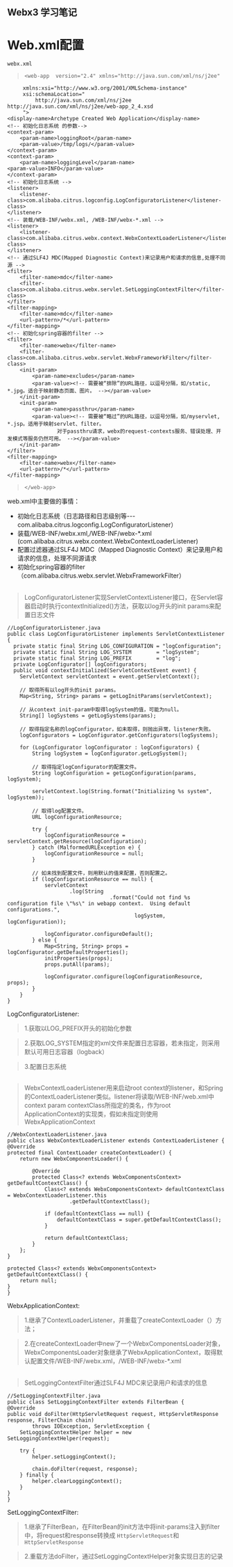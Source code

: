 ## Webx3 学习笔记 ##
# Web.xml配置 #

    webx.xml


>     <web-app  version="2.4" xmlns="http://java.sun.com/xml/ns/j2ee"
         xmlns:xsi="http://www.w3.org/2001/XMLSchema-instance"
         xsi:schemaLocation="
             http://java.sun.com/xml/ns/j2ee  http://java.sun.com/xml/ns/j2ee/web-app_2_4.xsd
         ">
  	<display-name>Archetype Created Web Application</display-name>
  	<!-- 初始化日志系统 的参数-->
  	<context-param>
  		<param-name>loggingRoot</param-name>
  		<param-value>/tmp/logs/</param-value>
  	</context-param>
  	<context-param>
  		<param-name>loggingLevel</param-name>
  	<param-value>INFO</param-value>
  	</context-param>
  	<!-- 初始化日志系统 -->
  	<listener>
  		<listener-class>com.alibaba.citrus.logconfig.LogConfiguratorListener</listener-class>
  	</listener>
  	<!-- 装载/WEB-INF/webx.xml, /WEB-INF/webx-*.xml -->
  	<listener>
		<listener-class>com.alibaba.citrus.webx.context.WebxContextLoaderListener</listener-class>
  	</listener>
  	<!-- 通过SLF4J MDC(Mapped Diagnostic Context)来记录用户和请求的信息,处理不同源 -->
  	<filter>
  		<filter-name>mdc</filter-name>
  		<filter-class>com.alibaba.citrus.webx.servlet.SetLoggingContextFilter</filter-class>
  	</filter>
  	<filter-mapping>
  		<filter-name>mdc</filter-name>
  		<url-pattern>/*</url-pattern>
 	</filter-mapping>
  	<!-- 初始化spring容器的filter -->
  	<filter>
  		<filter-name>webx</filter-name>
  		<filter-class>com.alibaba.citrus.webx.servlet.WebxFrameworkFilter</filter-class>
  		<init-param>
  			<param-name>excludes</param-name>
  			<param-value><!-- 需要被“排除”的URL路径，以逗号分隔，如/static, *.jpg。适合于映射静态页面、图片。 --></param-value>
  		</init-param>
  		<init-param>
  			<param-name>passthru</param-name>
  			<param-value><!-- 需要被“略过”的URL路径，以逗号分隔，如/myservlet, *.jsp。适用于映射servlet、filter。 
					对于passthru请求，webx的request-contexts服务、错误处理、开发模式等服务仍然可用。 --></param-value>
  		</init-param>
  	</filter>
  	<filter-mapping>
  		<filter-name>webx</filter-name>
  		<url-pattern>/*</url-pattern>
  	</filter-mapping>
>     </web-app>

web.xml中主要做的事情：
    
- 初始化日志系统（日志路径和日志级别等---com.alibaba.citrus.logconfig.LogConfiguratorListener）
- 装载/WEB-INF/webx.xml,/WEB-INF/webx-*.xml (com.alibaba.citrus.webx.context.WebxContextLoaderListener)
- 配置过滤器通过SLF4J MDC（Mapped Diagnostic Context）来记录用户和请求的信息，处理不同源请求
- 初始化spring容器的filter（com.alibaba.citrus.webx.servlet.WebxFrameworkFilter）
##  ##
> LogConfiguratorListener实现ServletContextListener接口，在Servlet容器启动时执行contextInitialized()方法，获取以log开头的init params来配置日志文件

    //LogConfiguratorListener.java
    public class LogConfiguratorListener implements ServletContextListener {
      private static final String LOG_CONFIGURATION = "logConfiguration";
      private static final String LOG_SYSTEM        = "logSystem";
      private static final String LOG_PREFIX        = "log";
      private LogConfigurator[] logConfigurators;
      public void contextInitialized(ServletContextEvent event) {
        ServletContext servletContext = event.getServletContext();

        // 取得所有以log开头的init params。
        Map<String, String> params = getLogInitParams(servletContext);

        // 从context init-param中取得logSystem的值，可能为null。
        String[] logSystems = getLogSystems(params);

        // 取得指定名称的logConfigurator，如未取得，则抛出异常，listener失败。
        logConfigurators = LogConfigurator.getConfigurators(logSystems);

        for (LogConfigurator logConfigurator : logConfigurators) {
            String logSystem = logConfigurator.getLogSystem();

            // 取得指定logConfigurator的配置文件。
            String logConfiguration = getLogConfiguration(params, logSystem);

            servletContext.log(String.format("Initializing %s system", logSystem));

            // 取得log配置文件。
            URL logConfigurationResource;

            try {
                logConfigurationResource = servletContext.getResource(logConfiguration);
            } catch (MalformedURLException e) {
                logConfigurationResource = null;
            }

            // 如未找到配置文件，则用默认的值来配置，否则配置之。
            if (logConfigurationResource == null) {
                servletContext
                        .log(String
                                     .format("Could not find %s configuration file \"%s\" in webapp context.  Using default configurations.",
                                             logSystem, logConfiguration));

                logConfigurator.configureDefault();
            } else {
                Map<String, String> props = logConfigurator.getDefaultProperties();
                initProperties(props);
                props.putAll(params);

                logConfigurator.configure(logConfigurationResource, props);
            }
        }
    }
LogConfiguratorListener:
> 1.获取以LOG_PREFIX开头的初始化参数
 
> 2.获取LOG_SYSTEM指定的xml文件来配置日志容器，若未指定，则采用默认可用日志容器（logback）

> 3.配置日志系统
##  ##


> WebxContextLoaderListener用来启动root context的listener，和Spring的ContextLoaderListener类似。listener将读取/WEB-INF/web.xml中context param contextClass所指定的类名，作为root ApplicationContext的实现类，假如未指定则使用WebxApplicationContext
    
    //WebxContextLoaderListener.java
    public class WebxContextLoaderListener extends ContextLoaderListener {
	@Override
    protected final ContextLoader createContextLoader() {
        return new WebxComponentsLoader() {

            @Override
            protected Class<? extends WebxComponentsContext> getDefaultContextClass() {
                Class<? extends WebxComponentsContext> defaultContextClass = WebxContextLoaderListener.this
                        .getDefaultContextClass();

                if (defaultContextClass == null) {
                    defaultContextClass = super.getDefaultContextClass();
                }

                return defaultContextClass;
            }
        };
    }

    protected Class<? extends WebxComponentsContext> getDefaultContextClass() {
        return null;
    }
    }
WebxApplicationContext:
> 1.继承了ContextLoaderListener，并重载了createContextLoader（）方法；

> 2.在createContextLoader中new了一个WebxComponentsLoader对象，WebxComponentsLoader对象继承了WebxApplicationContext，取得默认配置文件/WEB-INF/webx.xml，/WEB-INF/webx-*.xml
##  ##
> SetLoggingContextFilter通过SLF4J MDC来记录用户和请求的信息

    //SetLoggingContextFilter.java
    public class SetLoggingContextFilter extends FilterBean {
    @Override
    public void doFilter(HttpServletRequest request, HttpServletResponse response, FilterChain chain)
            throws IOException, ServletException {
        SetLoggingContextHelper helper = new SetLoggingContextHelper(request);

        try {
            helper.setLoggingContext();

            chain.doFilter(request, response);
        } finally {
            helper.clearLoggingContext();
        }
    }
    }
SetLoggingContextFilter:
> 1.继承了FilterBean，在FilterBean的init方法中将init-params注入到filter中，将request和response转换成 <code>HttpServletRequest</code>和<code>HttpServletResponse</code>

> 2.重载方法doFilter，通过SetLoggingContextHelper对象实现日志的记录